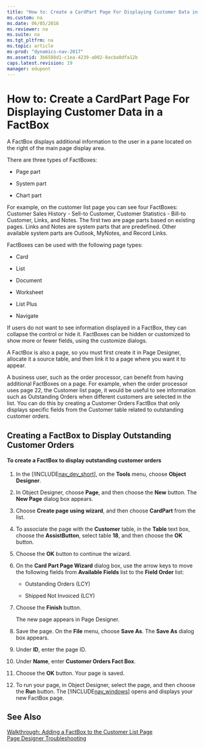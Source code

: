 ```yaml
---
title: "How to: Create a CardPart Page For Displaying Customer Data in a FactBox"
ms.custom: na
ms.date: 06/05/2016
ms.reviewer: na
ms.suite: na
ms.tgt_pltfrm: na
ms.topic: article
ms-prod: "dynamics-nav-2017"
ms.assetid: 3b6588d1-c1ea-4239-a002-8acba0dfa12b
caps.latest.revision: 19
manager: edupont
---
```

# How to: Create a CardPart Page For Displaying Customer Data in a FactBox
A FactBox displays additional information to the user in a pane located on the right of the main page display area.  
  
 There are three types of FactBoxes:  
  
-   Page part  
  
-   System part  
  
-   Chart part  
  
 For example, on the customer list page you can see four FactBoxes: Customer Sales History - Sell-to Customer, Customer Statistics - Bill-to Customer, Links, and Notes. The first two are page parts based on existing pages. Links and Notes are system parts that are predefined. Other available system parts are Outlook, MyNotes, and Record Links.  
  
 FactBoxes can be used with the following page types:  
  
-   Card  
  
-   List  
  
-   Document  
  
-   Worksheet  
  
-   List Plus  
  
-   Navigate  
  
 If users do not want to see information displayed in a FactBox, they can collapse the control or hide it. FactBoxes can be hidden or customized to show more or fewer fields, using the customize dialogs.  
  
 A FactBox is also a page, so you must first create it in Page Designer, allocate it a source table, and then link it to a page where you want it to appear.  
  
 A business user, such as the order processor, can benefit from having additional FactBoxes on a page. For example, when the order processor uses page 22, the Customer list page, it would be useful to see information such as Outstanding Orders when different customers are selected in the list. You can do this by creating a Customer Orders FactBox that only displays specific fields from the Customer table related to outstanding customer orders.  
  
## Creating a FactBox to Display Outstanding Customer Orders  
  
#### To create a FactBox to display outstanding customer orders  
  
1.  In the [!INCLUDE[nav_dev_short](includes/nav_dev_short_md.md)], on the **Tools** menu, choose **Object Designer**.  
  
2.  In Object Designer, choose **Page**, and then choose the **New** button. The **New Page** dialog box appears.  
  
3.  Choose **Create page using wizard**, and then choose **CardPart** from the list.  
  
4.  To associate the page with the **Customer** table, in the **Table** text box, choose the **AssistButton**, select table **18**, and then choose the **OK** button.  
  
5.  Choose the **OK** button to continue the wizard.  
  
6.  On the **Card Part Page Wizard** dialog box, use the arrow keys to move the following fields from **Available Fields** list to the **Field Order** list:  
  
    -   Outstanding Orders \(LCY\)  
  
    -   Shipped Not Invoiced \(LCY\)  
  
7.  Choose the **Finish** button.  
  
     The new page appears in Page Designer.  
  
8.  Save the page. On the **File** menu, choose **Save As**. The **Save As** dialog box appears.  
  
9. Under **ID**, enter the page ID.  
  
10. Under **Name**, enter **Customer Orders Fact Box**.  
  
11. Choose the **OK** button. Your page is saved.  
  
12. To run your page, in Object Designer, select the page, and then choose the **Run** button. The [!INCLUDE[nav_windows](includes/nav_windows_md.md)] opens and displays your new FactBox page.  
  
## See Also  
 [Walkthrough: Adding a FactBox to the Customer List Page](Walkthrough:-Adding-a-FactBox-to-the-Customer-List-Page.md)   
 [Page Designer Troubleshooting](Page-Designer-Troubleshooting.md)
